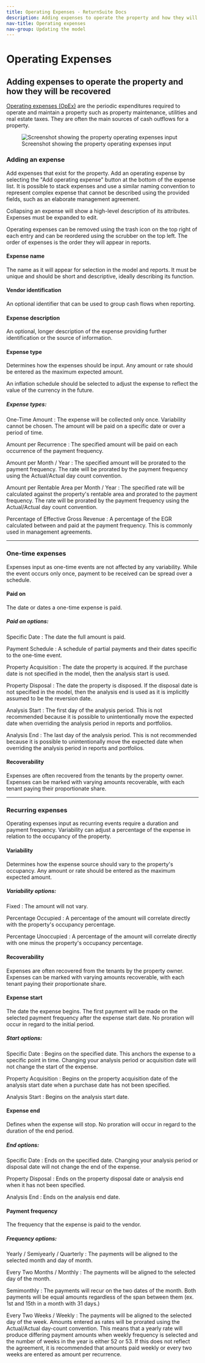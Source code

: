 ```yaml
---
title: Operating Expenses - ReturnSuite Docs
description: Adding expenses to operate the property and how they will be recovered.
nav-title: Operating expenses
nav-group: Updating the model
---
```


# Operating Expenses

## Adding expenses to operate the property and how they will be recovered

[Operating expenses (OpEx)](/docs/concepts/no-and-cashflow/operating-expenses)
are the periodic expenditures required to operate and maintain a property such
as property maintenance, utilities and real estate taxes. They are often the
main sources of cash outflows for a property.

<figure>
  <div class="flex place-items-center justify-center p-6 bg-gray-100 rounded-md border border-gray-200">
    <img src="/img/docs/property-model-operating-expenses.png" alt="Screenshot showing the property operating expenses input">
  </div>
  <figcaption>Screenshot showing the property operating expenses input</figcaption>
</figure>

### Adding an expense

Add expenses that exist for the property. Add an operating expense by selecting
the "Add operating expense" button at the bottom of the expense list. It is
possible to stack expenses and use a similar naming convention to represent
complex expense that cannot be described using the provided fields, such as an
elaborate management agreement.

Collapsing an expense will show a high-level description of its attributes.
Expenses must be expanded to edit.

Operating expenses can be removed using the trash icon on the top right of each
entry and can be reordered using the scrubber on the top left. The order of
expenses is the order they will appear in reports.


#### Expense name

The name as it will appear for selection in the model and reports. It must be
unique and should be short and descriptive, ideally describing its function.


#### Vendor identification

An optional identifier that can be used to group cash flows when reporting.


#### Expense description

An optional, longer description of the expense providing further identification
or the source of information.


#### Expense type

Determines how the expenses should be input. Any amount or rate should be
entered as the maximum expected amount.

An inflation schedule should be selected to adjust the expense to reflect the
value of the currency in the future.

##### Expense types:

One-Time Amount
:   The expense will be collected only once. Variability cannot be chosen. The
    amount will be paid on a specific date or over a period of time.

Amount per Recurrence
:   The specified amount will be paid on each occurrence of the payment
    frequency.

Amount per Month / Year
:   The specified amount will be prorated to the payment frequency. The rate
    will be prorated by the payment frequency using the Actual/Actual day count
    convention.

Amount per Rentable Area per Month / Year
:   The specified rate will be calculated against the property's rentable area
    and prorated to the payment frequency. The rate will be prorated by the
    payment frequency using the Actual/Actual day count convention.

Percentage of Effective Gross Revenue
:   A percentage of the EGR calculated between and paid at the payment
    frequency. This is commonly used in management agreements.

---


### One-time expenses

Expenses input as one-time events are not affected by any variability. While the
event occurs only once, payment to be received can be spread over a schedule.


#### Paid on

The date or dates a one-time expense is paid.

##### Paid on options:

Specific Date
:   The date the full amount is paid.

Payment Schedule
:   A schedule of partial payments and their dates specific to the one-time
    event.

Property Acquisition
:   The date the property is acquired. If the purchase date is not specified in
    the model, then the analysis start is used.

Property Disposal
:   The date the property is disposed. If the disposal date is not specified in
    the model, then the analysis end is used as it is implicitly assumed to be
    the reversion date.

Analysis Start
:   The first day of the analysis period. This is not recommended because it is
    possible to unintentionally move the expected date when overriding the
    analysis period in reports and portfolios.

Analysis End
:   The last day of the analysis period. This is not recommended because it is
    possible to unintentionally move the expected date when overriding the
    analysis period in reports and portfolios.


#### Recoverability

Expenses are often recovered from the tenants by the property owner.
Expenses can be marked with varying amounts recoverable, with each tenant
paying their proportionate share.

---


### Recurring expenses

Operating expenses input as recurring events require a duration and payment
frequency. Variability can adjust a percentage of the expense in relation to the
occupancy of the property.


#### Variability

Determines how the expense source should vary to the property's occupancy.
Any amount or rate should be entered as the maximum expected amount.

##### Variability options:

Fixed
:   The amount will not vary.

Percentage Occupied
:   A percentage of the amount will correlate directly with the property's
    occupancy percentage.

Percentage Unoccupied
:   A percentage of the amount will correlate directly with one minus the
    property's occupancy percentage.


#### Recoverability

Expenses are often recovered from the tenants by the property owner.
Expenses can be marked with varying amounts recoverable, with each tenant
paying their proportionate share.


#### Expense start

The date the expense begins. The first payment will be made on the selected
payment frequency after the expense start date. No proration will occur in
regard to the initial period.

##### Start options:

Specific Date
:   Begins on the specified date. This anchors the expense to a specific point
    in time. Changing your analysis period or acquisition date will not change
    the start of the expense.

Property Acquisition
:   Begins on the property acquisition date of the analysis start date when a
    purchase date has not been specified.

Analysis Start
:   Begins on the analysis start date.


#### Expense end

Defines when the expense will stop. No proration will occur in regard to the
duration of the end period.

##### End options:

Specific Date
:   Ends on the specified date. Changing your analysis period or disposal date
    will not change the end of the expense.

Property Disposal
:   Ends on the property disposal date or analysis end when it has not been
    specified.

Analysis End
:   Ends on the analysis end date.


#### Payment frequency

The frequency that the expense is paid to the vendor.

##### Frequency options:

Yearly / Semiyearly / Quarterly
:   The payments will be aligned to the selected month and day of month.

Every Two Months / Monthly
:   The payments will be aligned to the selected day of the month.

Semimonthly
:   The payments will recur on the two dates of the month. Both payments will be
    equal amounts regardless of the span between them (ex. 1st and 15th in a
    month with 31 days.)

Every Two Weeks / Weekly
:   The payments will be aligned to the selected day of the week. Amounts
    entered as rates will be prorated using the Actual/Actual day-count
    convention. This means that a yearly rate will produce differing payment
    amounts when weekly frequency is selected and the number of weeks in the
    year is either 52 or 53. If this does not reflect the agreement, it is
    recommended that amounts paid weekly or every two weeks are entered as
    amount per recurrence.
